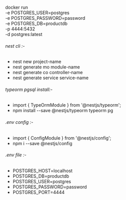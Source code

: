 docker run \
 -e POSTGRES_USER=postgres \
 -e POSTGRES_PASSWORD=password \
 -e POSTGRES_DB=productdb \
 -p 4444:5432 \
 -d postgres:latest

###### nest cli :-
- nest new project-name
- nest generate mo module-name 
- nest generate co controller-name 
- nest generate service service-name 
 
###### typeorm pgsql install:-
- import { TypeOrmModule } from '@nestjs/typeorm';
- npm install --save @nestjs/typeorm typeorm pg


###### .env config :-
- import { ConfigModule } from '@nestjs/config';
- npm i --save @nestjs/config


###### .env file :-
- POSTGRES_HOST=localhost
- POSTGRES_DB=productdb
- POSTGRES_USER=postgres
- POSTGRES_PASSWORD=password
- POSTGRES_PORT=4444
